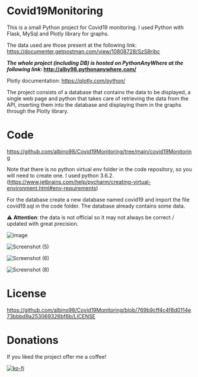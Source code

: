 # Covid19Monitoring

This is a small Python project for Covid19 monitoring. I used Python with Flask, MySql and Plotly library for graphs.

The data used are those present at the following link: https://documenter.getpostman.com/view/10808728/SzS8rjbc

**_The whole project (including DB) is hosted on PythonAnyWhere at the following link:_ http://alby98.pythonanywhere.com/**

Plotly documentation: https://plotly.com/python/

The project consists of a database that contains the data to be displayed, a single web page and python that takes care of retrieving the data from the API, inserting them into the database and displaying them in the graphs through the Plotly library.


# Code
https://github.com/albino98/Covid19Monitoring/tree/main/covid19Monitoring

Note that there is no python virtual env folder in the code repository, so you will need to create one. I used python 3.6.2. (https://www.jetbrains.com/help/pycharm/creating-virtual-environment.html#env-requirements)

For the database create a new database named covid19 and import the file covid19.sql in the code folder. The database already contains some data.

:warning: **Attention**: the data is not official so it may not always be correct / updated with great precision.



![image](https://user-images.githubusercontent.com/63566699/116815697-093a7180-ab5f-11eb-96f3-67e30c0e581d.png)


![Screenshot (5)](https://user-images.githubusercontent.com/63566699/115144610-e6339c00-a04d-11eb-9170-4f72f969ed53.png)


![Screenshot (6)](https://user-images.githubusercontent.com/63566699/115144618-ecc21380-a04d-11eb-9d44-48e73c621242.png)


![Screenshot (8)](https://user-images.githubusercontent.com/63566699/115144640-0e22ff80-a04e-11eb-9c9e-c826c3730110.png)

# License

https://github.com/albino98/Covid19Monitoring/blob/769b9cff4c4f8d0114e73bbbd9a253069326bf6b/LICENSE

# Donations

If you liked the project offer me a coffee!

[![ko-fi](https://ko-fi.com/img/githubbutton_sm.svg)](https://ko-fi.com/U7U84GRKK)
